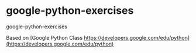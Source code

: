 # google-python-exercises
google-python-exercises

Based on [Google Python Class https://developers.google.com/edu/python](https://developers.google.com/edu/python)
